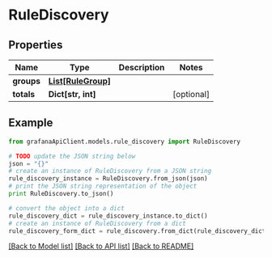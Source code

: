 # RuleDiscovery


## Properties
Name | Type | Description | Notes
------------ | ------------- | ------------- | -------------
**groups** | [**List[RuleGroup]**](RuleGroup.md) |  | 
**totals** | **Dict[str, int]** |  | [optional] 

## Example

```python
from grafanaApiClient.models.rule_discovery import RuleDiscovery

# TODO update the JSON string below
json = "{}"
# create an instance of RuleDiscovery from a JSON string
rule_discovery_instance = RuleDiscovery.from_json(json)
# print the JSON string representation of the object
print RuleDiscovery.to_json()

# convert the object into a dict
rule_discovery_dict = rule_discovery_instance.to_dict()
# create an instance of RuleDiscovery from a dict
rule_discovery_form_dict = rule_discovery.from_dict(rule_discovery_dict)
```
[[Back to Model list]](../README.md#documentation-for-models) [[Back to API list]](../README.md#documentation-for-api-endpoints) [[Back to README]](../README.md)


